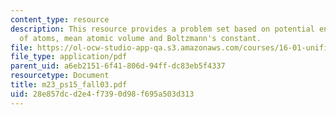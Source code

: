 ```yaml
---
content_type: resource
description: This resource provides a problem set based on potential energy of a pair
  of atoms, mean atomic volume and Boltzmann's constant.
file: https://ol-ocw-studio-app-qa.s3.amazonaws.com/courses/16-01-unified-engineering-i-ii-iii-iv-fall-2005-spring-2006/28e857dcd2e4f7390d98f695a503d313_m23_ps15_fall03.pdf
file_type: application/pdf
parent_uid: a6eb2151-6f41-806d-94ff-dc83eb5f4337
resourcetype: Document
title: m23_ps15_fall03.pdf
uid: 28e857dc-d2e4-f739-0d98-f695a503d313
---
```

